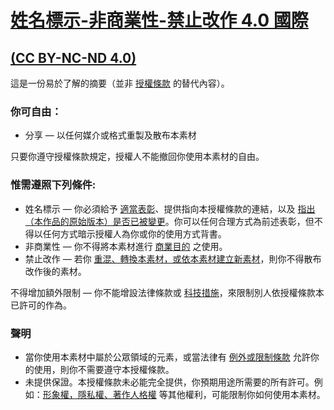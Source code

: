 # [姓名標示-非商業性-禁止改作 4.0 國際]

[姓名標示-非商業性-禁止改作 4.0 國際]: https://creativecommons.org/licenses/by-nc-nd/4.0/deed.zh_TW

## [(CC BY-NC-ND 4.0)]

這是一份易於了解的摘要（並非 [授權條款] 的替代內容）。

[(CC BY-NC-ND 4.0)]: https://creativecommons.org/licenses/by-nc-nd/4.0/deed.zh_TW
[授權條款]: https://creativecommons.org/licenses/by-nc-nd/4.0/legalcode

### 你可自由：

+ 分享 — 以任何媒介或格式重製及散布本素材

只要你遵守授權條款規定，授權人不能撤回你使用本素材的自由。

### 惟需遵照下列條件:

+ 姓名標示 — 你必須給予 [適當表彰]、提供指向本授權條款的連結，以及 [指出（本作品的原始版本）是否已被變更]。你可以任何合理方式為前述表彰，但不得以任何方式暗示授權人為你或你的使用方式背書。
+ 非商業性 — 你不得將本素材進行 [商業目的] 之使用。
+ 禁止改作 — 若你 [重混、轉換本素材，或依本素材建立新素材]，則你不得散布改作後的素材。

不得增加額外限制 — 你不能增設法律條款或 [科技措施]，來限制別人依授權條款本已許可的作為。

[適當表彰]: https://wiki.creativecommons.org/License_Versions#Detailed_attribution_comparison_chart
[指出（本作品的原始版本）是否已被變更]: https://wiki.creativecommons.org/License_Versions#Detailed_attribution_comparison_chart
[商業目的]: https://wiki.creativecommons.org/Frequently_Asked_Questions#Does_my_use_violate_the_NonCommercial_clause_of_the_licenses.3F
[重混、轉換本素材，或依本素材建立新素材]: https://wiki.creativecommons.org/Frequently_Asked_Questions#When_is_my_use_considered_an_adaptation.3F
[科技措施]: https://wiki.creativecommons.org/License_Versions#Application_of_effective_technological_measures_by_users_of_CC-licensed_works_prohibited

### 聲明 

+ 當你使用本素材中屬於公眾領域的元素，或當法律有 [例外或限制條款] 允許你的使用，則你不需要遵守本授權條款。
+ 未提供保證。本授權條款未必能完全提供，你預期用途所需要的所有許可。例如：[形象權，隱私權、著作人格權] 等其他權利，可能限制你如何使用本素材。

[例外或限制條款]: https://wiki.creativecommons.org/Frequently_Asked_Questions#Do_Creative_Commons_licenses_affect_exceptions_and_limitations_to_copyright.2C_such_as_fair_dealing_and_fair_use.3F
[形象權，隱私權、著作人格權]: https://wiki.creativecommons.org/Considerations_for_licensors_and_licensees
